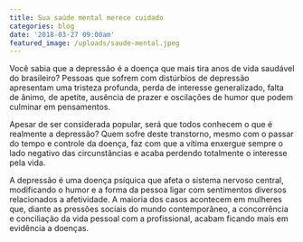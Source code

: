 ```yaml
---
title: Sua saúde mental merece cuidado
categories: blog
date: '2018-03-27 09:00am'
featured_image: /uploads/saude-mental.jpeg
---
```

Você sabia que a depressão é a doença que mais tira anos de vida saudável do brasileiro? Pessoas que sofrem com distúrbios de depressão apresentam uma tristeza profunda, perda de interesse generalizado, falta de ânimo, de apetite, ausência de prazer e oscilações de humor que podem culminar em pensamentos.

Apesar de ser considerada popular, será que todos conhecem o que é realmente a depressão? Quem sofre deste transtorno, mesmo com o passar do tempo e controle da doença, faz com que a vítima enxergue sempre o lado negativo das circunstâncias e acaba perdendo totalmente o interesse pela vida.  

A depressão é uma doença psíquica que afeta o sistema nervoso central, modificando o humor e a forma da pessoa ligar com sentimentos diversos relacionados a afetividade. A maioria dos casos acontecem em mulheres que, diante as pressões sociais do mundo contemporâneo, a concorrência e conciliação da vida pessoal com a profissional, acabam ficando mais em evidência a doenças.
